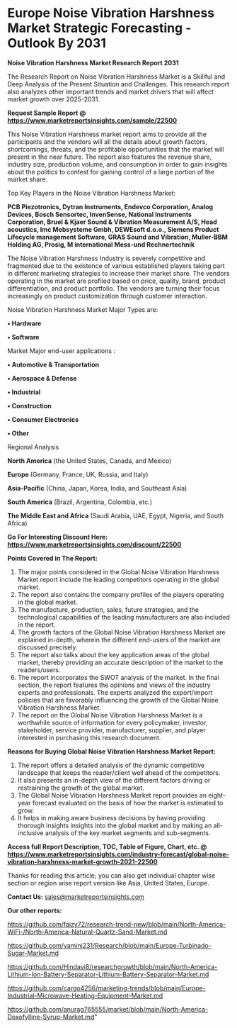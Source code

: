 # Europe Noise Vibration Harshness Market Strategic Forecasting - Outlook By 2031

<strong>Noise Vibration Harshness Market Research Report 2031</strong>

The Research Report on Noise Vibration Harshness Market is a Skillful and Deep Analysis of the Present Situation and Challenges. This research report also analyzes other important trends and market drivers that will affect market growth over 2025-2031.

<strong>Request Sample Report @ <a href=https://www.marketreportsinsights.com/sample/22500>https://www.marketreportsinsights.com/sample/22500</a></strong>

This Noise Vibration Harshness market report aims to provide all the participants and the vendors will all the details about growth factors, shortcomings, threats, and the profitable opportunities that the market will present in the near future. The report also features the revenue share, industry size, production volume, and consumption in order to gain insights about the politics to contest for gaining control of a large portion of the market share.

Top Key Players in the Noise Vibration Harshness Market:

<strong>PCB Piezotronics, Dytran Instruments, Endevco Corporation, Analog Devices, Bosch Sensortec, InvenSense, National Instruments Corporation, Bruel & Kjaer Sound & Vibration Measurement A/S, Head acoustics, Imc Mebsysteme Gmbh, DEWEsoft d.o.o., Siemens Product Lifecycle management Software, GRAS Sound and Vibration, Muller-BBM Holding AG, Prosig, M international Mess-und Rechnertechnik</strong>

The Noise Vibration Harshness Industry is severely competitive and fragmented due to the existence of various established players taking part in different marketing strategies to increase their market share. The vendors operating in the market are profiled based on price, quality, brand, product differentiation, and product portfolio. The vendors are turning their focus increasingly on product customization through customer interaction.

Noise Vibration Harshness Market Major Types are:

<strong>• Hardware

• Software</strong>

Market Major end-user applications :

<strong>• Automotive & Transportation

• Aerospace & Defense

• Industrial

• Construction

• Consumer Electronics

• Other</strong>

Regional Analysis

</u><strong><b>North America</b></strong> (the United States, Canada, and Mexico)

<strong><b>Europe </b></strong>(Germany, France, UK, Russia, and Italy)

<strong><b>Asia-Pacific</b></strong> (China, Japan, Korea, India, and Southeast Asia)

<strong><b>South America</b></strong> (Brazil, Argentina, Colombia, etc.)

<strong><b>The Middle East and Africa</b></strong> (Saudi Arabia, UAE, Egypt, Nigeria, and South Africa)

<strong>Go For Interesting Discount Here: <a href=https://www.marketreportsinsights.com/discount/22500>https://www.marketreportsinsights.com/discount/22500</a></strong>

<strong>Points Covered in The Report:</strong>
<ol>
  <li>The major points considered in the Global Noise Vibration Harshness Market report include the leading competitors operating in the global market.</li>
  <li>The report also contains the company profiles of the players operating in the global market.</li>
  <li>The manufacture, production, sales, future strategies, and the technological capabilities of the leading manufacturers are also included in the report.</li>
  <li>The growth factors of the Global Noise Vibration Harshness Market are explained in-depth, wherein the different end-users of the market are discussed precisely.</li>
  <li>The report also talks about the key application areas of the global market, thereby providing an accurate description of the market to the readers/users.</li>
  <li>The report incorporates the SWOT analysis of the market. In the final section, the report features the opinions and views of the industry experts and professionals. The experts analyzed the export/import policies that are favorably influencing the growth of the Global Noise Vibration Harshness Market.</li>
  <li>The report on the Global Noise Vibration Harshness Market is a worthwhile source of information for every policymaker, investor, stakeholder, service provider, manufacturer, supplier, and player interested in purchasing this research document.</li>
</ol>
<strong>Reasons for Buying Global Noise Vibration Harshness Market Report:</strong>

<ol>
  <li>The report offers a detailed analysis of the dynamic competitive landscape that keeps the reader/client well ahead of the competitors.</li>
  <li>It also presents an in-depth view of the different factors driving or restraining the growth of the global market.</li>
  <li>The Global Noise Vibration Harshness Market report provides an eight-year forecast evaluated on the basis of how the market is estimated to grow.</li>
  <li>It helps in making aware business decisions by having providing thorough insights insights into the global market and by making an all-inclusive analysis of the key market segments and sub-segments.</li>
</ol>
<strong>Access full Report Description, TOC, Table of Figure, Chart, etc. @ <a href=https://www.marketreportsinsights.com/industry-forecast/global-noise-vibration-harshness-market-growth-2021-22500>https://www.marketreportsinsights.com/industry-forecast/global-noise-vibration-harshness-market-growth-2021-22500</a></strong>


Thanks for reading this article; you can also get individual chapter wise section or region wise report version like Asia, United States, Europe.

<strong>Contact Us:</strong>
sales@marketreportsinsights.com

<strong>Our other reports:</strong>

<a href=https://github.com/faizy72/research-trend-new/blob/main/North-America-WiFi-/North-America-Natural-Quartz-Sand-Market.md>https://github.com/faizy72/research-trend-new/blob/main/North-America-WiFi-/North-America-Natural-Quartz-Sand-Market.md</a>

<a href=https://github.com/yamini231/Research/blob/main/Europe-Turbinado-Sugar-Market.md>https://github.com/yamini231/Research/blob/main/Europe-Turbinado-Sugar-Market.md</a>

<a href=https://github.com/Hindavi8/researchgrowth/blob/main/North-America-Lithium-Ion-Battery-Separator-Lithium-Battery-Separator-Market.md>https://github.com/Hindavi8/researchgrowth/blob/main/North-America-Lithium-Ion-Battery-Separator-Lithium-Battery-Separator-Market.md</a>

<a href=https://github.com/cargo4256/marketing-trends/blob/main/Europe-Industrial-Microwave-Heating-Equipment-Market.md>https://github.com/cargo4256/marketing-trends/blob/main/Europe-Industrial-Microwave-Heating-Equipment-Market.md</a>

<a href=https://github.com/anurag765555/market/blob/main/North-America-Doxofylline-Syrup-Market.md>https://github.com/anurag765555/market/blob/main/North-America-Doxofylline-Syrup-Market.md</a>"
